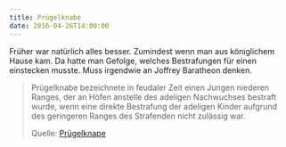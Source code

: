 ```yaml
---
title: Prügelknabe
date: 2016-04-26T14:00:00
---
```


Früher war natürlich alles besser. Zumindest wenn man aus königlichem Hause
kam. Da hatte man Gefolge, welches Bestrafungen für einen einstecken
musste. Muss irgendwie an Joffrey Baratheon denken.

> Prügelknabe bezeichnete in feudaler Zeit einen Jungen niederen Ranges,
> der an Höfen anstelle des adeligen Nachwuchses bestraft wurde, wenn eine
> direkte Bestrafung der adeligen Kinder aufgrund des geringeren Ranges des
> Strafenden nicht zulässig war.
>
> Quelle: [Prügelknape](https://de.wikipedia.org/wiki/Prügelknabe)
